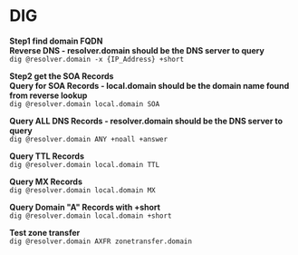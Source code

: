 # DIG

**Step1 find domain FQDN**</br>
**Reverse DNS - resolver.domain should be the DNS server to query**</br>
`dig @resolver.domain -x {IP_Address} +short`

**Step2 get the SOA Records**</br>
**Query for SOA Records - local.domain should be the domain name found from reverse lookup**</br>
`dig @resolver.domain local.domain SOA`

**Query ALL DNS Records - resolver.domain should be the DNS server to query**</br>
`dig @resolver.domain ANY +noall +answer`

**Query TTL Records**</br>
`dig @resolver.domain local.domain TTL`

**Query MX Records**</br>
`dig @resolver.domain local.domain MX`

**Query Domain "A" Records with +short**</br>
`dig @resolver.domain local.domain +short`

**Test zone transfer**</br>
`dig @resolver.domain AXFR zonetransfer.domain`
